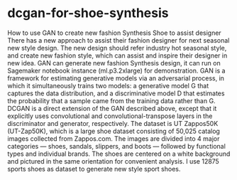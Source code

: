 # dcgan-for-shoe-synthesis
How to use GAN to create new fashion Synthesis Shoe to assist designer
There has a new approach to assist their fashion designer for next seasonal new style design. The new design should refer industry hot seasonal style, and create new fashion style, which can assist and inspire their designer in new idea. GAN can generate new fashion Synthesis design, it can run on Sagemaker notebook instance (ml.p3.2xlarge) for demonstration.
GAN is a framework for estimating generative models via an adversarial process, in which it simultaneously trains two models: a generative model G that captures the data distribution, and a discriminative model D that estimates the probability that a sample came from the training data rather than G. DCGAN is a direct extension of the GAN described above, except that it explicitly uses convolutional and convolutional-transpose layers in the discriminator and generator, respectively. The dataset is UT Zappos50K (UT-Zap50K), which is a large shoe dataset consisting of 50,025 catalog images collected from Zappos.com. The images are divided into 4 major categories — shoes, sandals, slippers, and boots — followed by functional types and individual brands. The shoes are centered on a white background and pictured in the same orientation for convenient analysis. I use 12875 sports shoes as dataset to generate new style sport shoes. 
